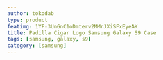 ```yaml
---
author: tokodab
type: product
featimg: 1YF-3UnGnC1oDmterv2MMrJXiSFxEyeAK
title: Padilla Cigar Logo Samsung Galaxy S9 Case
tags: [samsung, galaxy, s9]
category: [samsung]
---
```

